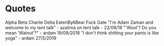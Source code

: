 <!-- TITLE: Azalima -->
<!-- SUBTITLE: A quick summary of Azalima -->

# Quotes

Alpha Beta Charlie Delta EatenByABear Fuck Gate
"I'm Adam Zaman and welcome to my tent talk" - azalima on tent talk - 22/08/18
"'Wool'? Do you mean 'Walnut'?" - ardam 19/09/2018
"I don't think shitting your pants is like yoga" - ardam 27/5/2019